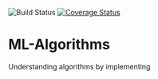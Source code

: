 ![Build Status](https://travis-ci.org/rushter/ML-Algorithms.svg?branch=master)
[![Coverage Status](https://coveralls.io/repos/rushter/ML-Algorithms/badge.svg?branch=master)](https://coveralls.io/r/rushter/ML-Algorithms?branch=master)
# ML-Algorithms
Understanding algorithms by implementing
